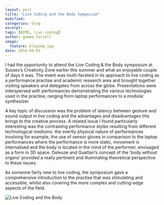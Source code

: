 ```yaml
---
layout: post
title: "Live Coding and the Body Symposium"
modified:
categories: blog
excerpt:
tags: [NIME, live coding]
author: gemma_farrell
image:
  feature: blogimg.jpg
date: 2014-09-03
---
```


I had the opportunity to attend the Live Coding & the Body symposium at Sussex’s Creativity Zone earlier this summer and what an enjoyable couple of days it was. The event was multi-faceted in its approach to live coding as a performance practise and academic research area and brought together visiting speakers and delegates from across the globe.  Presentations were interspersed with performances demonstrating the various technologies used in the practise, ranging from laptop performances to a modular synthesizer.

A key topic of discussion was the problem of latency between gesture and sound output in live coding and the advantages and disadvantages this brings to the creative process. A related issue I found particularly interesting was the contrasting performance styles resulting from different technological mediums: the overtly physical nature of performances involving for example, the use of sensor gloves in comparison to the laptop performances where the performance is more static,  movement is internalised and the body is located in the mind of the performer, envisaged as a form in 3D space. Deleuze and Guattari’s concept of  the ‘body without organs’ provided a really pertinent and illuminating theoretical perspective to these issues.

As someone fairly new to live coding, the symposium gave a comprehensive introduction to the practise that was stimulating and accessible, whilst also covering the more complex and cutting-edge aspects of the field.

![Live Coding and the Body]( {{site.url}}/images/live_coding_body.jpg)
